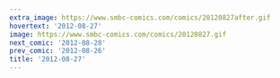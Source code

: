 ```yaml
---
extra_image: https://www.smbc-comics.com/comics/20120827after.gif
hovertext: '2012-08-27'
image: https://www.smbc-comics.com/comics/20120827.gif
next_comic: '2012-08-28'
prev_comic: '2012-08-26'
title: '2012-08-27'
---
```


